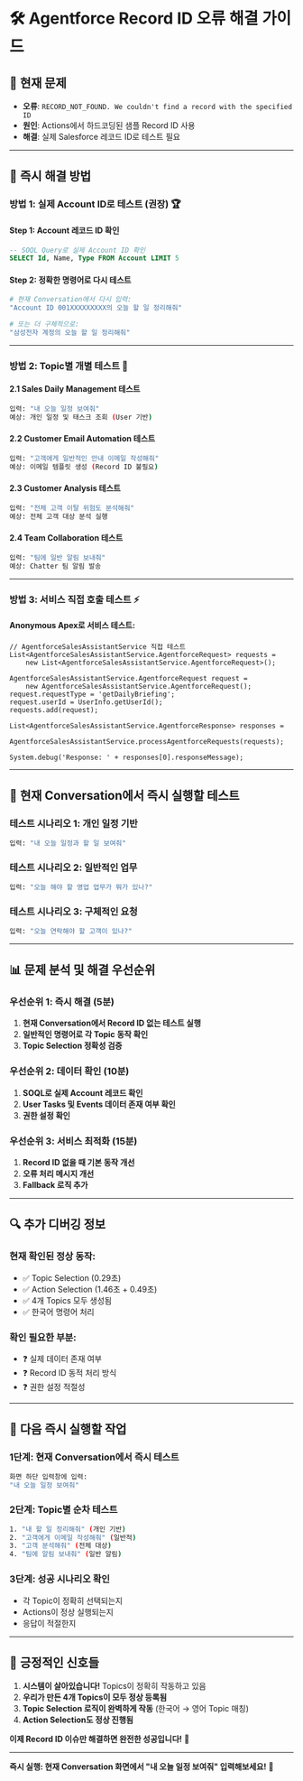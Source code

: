# 🛠️ Agentforce Record ID 오류 해결 가이드

## 📍 현재 문제
- **오류**: `RECORD_NOT_FOUND. We couldn't find a record with the specified ID`
- **원인**: Actions에서 하드코딩된 샘플 Record ID 사용
- **해결**: 실제 Salesforce 레코드 ID로 테스트 필요

---

## 🎯 **즉시 해결 방법**

### **방법 1: 실제 Account ID로 테스트 (권장)** 🏆

#### **Step 1: Account 레코드 ID 확인**
```sql
-- SOQL Query로 실제 Account ID 확인
SELECT Id, Name, Type FROM Account LIMIT 5
```

#### **Step 2: 정확한 명령어로 다시 테스트**
```bash
# 현재 Conversation에서 다시 입력:
"Account ID 001XXXXXXXXX의 오늘 할 일 정리해줘"

# 또는 더 구체적으로:
"삼성전자 계정의 오늘 할 일 정리해줘"
```

---

### **방법 2: Topic별 개별 테스트** 🧪

#### **2.1 Sales Daily Management 테스트**
```bash
입력: "내 오늘 일정 보여줘"
예상: 개인 일정 및 태스크 조회 (User 기반)
```

#### **2.2 Customer Email Automation 테스트**
```bash
입력: "고객에게 일반적인 안내 이메일 작성해줘"
예상: 이메일 템플릿 생성 (Record ID 불필요)
```

#### **2.3 Customer Analysis 테스트**
```bash
입력: "전체 고객 이탈 위험도 분석해줘"
예상: 전체 고객 대상 분석 실행
```

#### **2.4 Team Collaboration 테스트**
```bash
입력: "팀에 일반 알림 보내줘"
예상: Chatter 팀 알림 발송
```

---

### **방법 3: 서비스 직접 호출 테스트** ⚡

#### **Anonymous Apex로 서비스 테스트:**
```apex
// AgentforceSalesAssistantService 직접 테스트
List<AgentforceSalesAssistantService.AgentforceRequest> requests = 
    new List<AgentforceSalesAssistantService.AgentforceRequest>();

AgentforceSalesAssistantService.AgentforceRequest request = 
    new AgentforceSalesAssistantService.AgentforceRequest();
request.requestType = 'getDailyBriefing';
request.userId = UserInfo.getUserId();
requests.add(request);

List<AgentforceSalesAssistantService.AgentforceResponse> responses = 
    AgentforceSalesAssistantService.processAgentforceRequests(requests);

System.debug('Response: ' + responses[0].responseMessage);
```

---

## 🎯 **현재 Conversation에서 즉시 실행할 테스트**

### **테스트 시나리오 1: 개인 일정 기반**
```bash
입력: "내 오늘 일정과 할 일 보여줘"
```

### **테스트 시나리오 2: 일반적인 업무**
```bash
입력: "오늘 해야 할 영업 업무가 뭐가 있나?"
```

### **테스트 시나리오 3: 구체적인 요청**
```bash
입력: "오늘 연락해야 할 고객이 있나?"
```

---

## 📊 **문제 분석 및 해결 우선순위**

### **우선순위 1: 즉시 해결 (5분)**
1. **현재 Conversation에서 Record ID 없는 테스트 실행**
2. **일반적인 명령어로 각 Topic 동작 확인**
3. **Topic Selection 정확성 검증**

### **우선순위 2: 데이터 확인 (10분)**
1. **SOQL로 실제 Account 레코드 확인**
2. **User Tasks 및 Events 데이터 존재 여부 확인**
3. **권한 설정 확인**

### **우선순위 3: 서비스 최적화 (15분)**
1. **Record ID 없을 때 기본 동작 개선**
2. **오류 처리 메시지 개선**
3. **Fallback 로직 추가**

---

## 🔍 **추가 디버깅 정보**

### **현재 확인된 정상 동작:**
- ✅ Topic Selection (0.29초)
- ✅ Action Selection (1.46초 + 0.49초)
- ✅ 4개 Topics 모두 생성됨
- ✅ 한국어 명령어 처리

### **확인 필요한 부분:**
- ❓ 실제 데이터 존재 여부
- ❓ Record ID 동적 처리 방식
- ❓ 권한 설정 적절성

---

## 🚀 **다음 즉시 실행할 작업**

### **1단계: 현재 Conversation에서 즉시 테스트**
```bash
화면 하단 입력창에 입력:
"내 오늘 일정 보여줘"
```

### **2단계: Topic별 순차 테스트**
```bash
1. "내 할 일 정리해줘" (개인 기반)
2. "고객에게 이메일 작성해줘" (일반적)
3. "고객 분석해줘" (전체 대상)
4. "팀에 알림 보내줘" (일반 알림)
```

### **3단계: 성공 시나리오 확인**
- 각 Topic이 정확히 선택되는지
- Actions이 정상 실행되는지
- 응답이 적절한지

---

## 🎉 **긍정적인 신호들**

1. **시스템이 살아있습니다!** Topics이 정확히 작동하고 있음
2. **우리가 만든 4개 Topics이 모두 정상 등록됨**
3. **Topic Selection 로직이 완벽하게 작동** (한국어 → 영어 Topic 매칭)
4. **Action Selection도 정상 진행됨**

**이제 Record ID 이슈만 해결하면 완전한 성공입니다!** 🚀

---

**즉시 실행: 현재 Conversation 화면에서 "내 오늘 일정 보여줘" 입력해보세요!** 🎯

